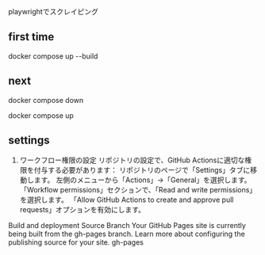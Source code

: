 playwrightでスクレイピング

## first time

docker compose up --build

## next

docker compose down

docker compose up

## settings

1. ワークフロー権限の設定
リポジトリの設定で、GitHub Actionsに適切な権限を付与する必要があります：
リポジトリのページで「Settings」タブに移動します。
左側のメニューから「Actions」→「General」を選択します。
「Workflow permissions」セクションで、「Read and write permissions」を選択します。
「Allow GitHub Actions to create and approve pull requests」オプションを有効にします。

Build and deployment
Source
Branch
Your GitHub Pages site is currently being built from the gh-pages branch. Learn more about configuring the publishing source for your site.
gh-pages
